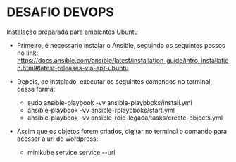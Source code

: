 # DESAFIO DEVOPS

Instalação preparada para ambientes Ubuntu 
 - Primeiro, é necessario instalar o Ansible, seguindo os seguintes passos no link: https://docs.ansible.com/ansible/latest/installation_guide/intro_installation.html#latest-releases-via-apt-ubuntu
 
 - Depois, de instalado, executar os seguintes comandos no terminal, dessa forma: 
 
    - sudo ansible-playbook -vv ansible-playbboks/install.yml
    - ansible-playbook -vv ansible-rplaybboks/start.yml
    - ansible-playbook -vv ansible-role-legada/tasks/create-objects.yml
    
  - Assim que os objetos forem criados, digitar no terminal o comando para acessar a url do wordpress:
    - minikube service service  --url
   
